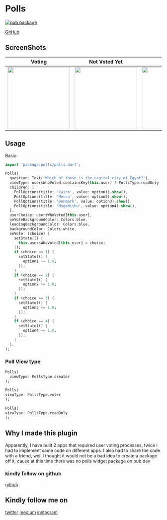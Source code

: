 # Polls

[![pub package](https://img.shields.io/badge/pub-0.1.8-brightgreen)](https://pub.dev/packages/polls)


[GitHub](https://github.com/samuelezedi/polls)

## ScreenShots

| Voting | Not Voted Yet | Voted |
| ------------- | ------------- | ------------- |
| <image width="200" src="https://raw.githubusercontent.com/samuelezedi/polls/master/example/assets/3.gif"> | <image width="200" src="https://raw.githubusercontent.com/samuelezedi/polls/master/example/assets/1.jpeg"> | <image width="200" src="https://raw.githubusercontent.com/samuelezedi/polls/master/example/assets/2.jpeg"> |


## Usage

Basic:

```dart
import 'package:polls/polls.dart';
```

```dart
Polls(
  question: Text('Which of these is the capital city of Egypt?'),
  viewType: usersWhoVoted.containsKey(this.user) ? PollsType.readOnly : this.user == this.creator ? PollsType.creator : PollsType.voter,
  children: [
    PollOptions(title: 'Cairo', value: option1).show(),
    PollOptions(title: 'Mecca', value: option2).show(),
    PollOptions(title: 'Denmark', value: option3).show(),
    PollOptions(title: 'Mogadishu', value: option4).show(),
  ],
  userChoice: usersWhoVoted[this.user],
  onVoteBackgroundColor: Colors.blue,
  leadingBackgroundColor: Colors.blue,
  backgroundColor: Colors.white,
  onVote: (choice) {
    setState(() {
      this.usersWhoVoted[this.user] = choice;
    });
    if (choice == 1) {
      setState(() {
        option1 += 1.0;
      });
    }
    if (choice == 2) {
      setState(() {
        option2 += 1.0;
      });
    }
    if (choice == 3) {
      setState(() {
        option3 += 1.0;
      });
    }
    if (choice == 4) {
      setState(() {
        option4 += 1.0;
      });
    }
  },
);
```

### Poll View type

```dart
Polls(
  viewType: PollsType.creator
);
```

```dart
Polls(
viewType: PollsType.voter
);
```


```dart
Polls(
viewType: PollsType.readOnly
);
```


## Why I made this plugin

Apparently, I have built 2 apps that required user voting processes, twice I had to implement same code on different apps.
I also had to share the code with a friend, well I thought it would not be a bad idea to create a package off it, cause at this
time there was no polls widget package on pub.dev

### kindly follow on github
[github](https://github.com/samuelezedi)

## Kindly follow me on
[twitter](https://twitter.com/samuelezedi)
[medium](https://medium.com/@samuelezedi)
[instagram](https://instagram.com/samuelezedi)
